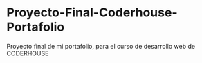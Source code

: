 # Proyecto-Final-Coderhouse-Portafolio
Proyecto final de mi portafolio, para el curso de desarrollo web de CODERHOUSE
